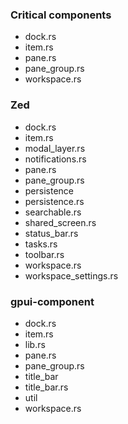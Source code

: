 
### Critical components

- dock.rs
- item.rs
- pane.rs
- pane_group.rs
- workspace.rs

### Zed

- dock.rs
- item.rs
- modal_layer.rs
- notifications.rs
- pane.rs
- pane_group.rs
- persistence
- persistence.rs
- searchable.rs
- shared_screen.rs
- status_bar.rs
- tasks.rs
- toolbar.rs
- workspace.rs
- workspace_settings.rs

### gpui-component

- dock.rs
- item.rs
- lib.rs
- pane.rs
- pane_group.rs
- title_bar
- title_bar.rs
- util
- workspace.rs
